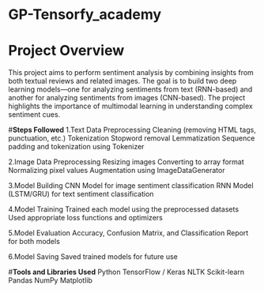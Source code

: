 # GP-Tensorfy_academy
# **Project Overview**
This project aims to perform sentiment analysis by combining insights from both textual reviews and related images. The goal is to build two deep learning models—one for analyzing sentiments from text (RNN-based) and another for analyzing sentiments from images (CNN-based). The project highlights the importance of multimodal learning in understanding complex sentiment cues.

#**Steps Followed**
1.Text Data Preprocessing
    Cleaning (removing HTML tags, punctuation, etc.)
    Tokenization
    Stopword removal
    Lemmatization
    Sequence padding and tokenization using Tokenizer
    
2.Image Data Preprocessing
    Resizing images
    Converting to array format
    Normalizing pixel values
    Augmentation using ImageDataGenerator

3.Model Building
    CNN Model for image sentiment classification
    RNN Model (LSTM/GRU) for text sentiment classification

4.Model Training
    Trained each model using the preprocessed datasets
    Used appropriate loss functions and optimizers

5.Model Evaluation
    Accuracy, Confusion Matrix, and Classification Report for both models

6.Model Saving
    Saved trained models for future use

#**Tools and Libraries Used**
Python
TensorFlow / Keras
NLTK
Scikit-learn
Pandas
NumPy
Matplotlib
